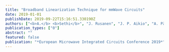 ```yaml
---
title: "Broadband Linearization Technique for mmWave Circuits"
date: 2019-01-01
publishDate: 2019-09-22T15:16:51.330190Z
authors: ["<b>A.</b> <b>Sethi</b>", "J. Rusanen", "J. P. Aikio", "A. Pärssinen", "T. Rahkonen"]
publication_types: ["0"]
abstract: ""
featured: false
publication: "*European Microwave Integrated Circuits Conference 2019*"
---
```


